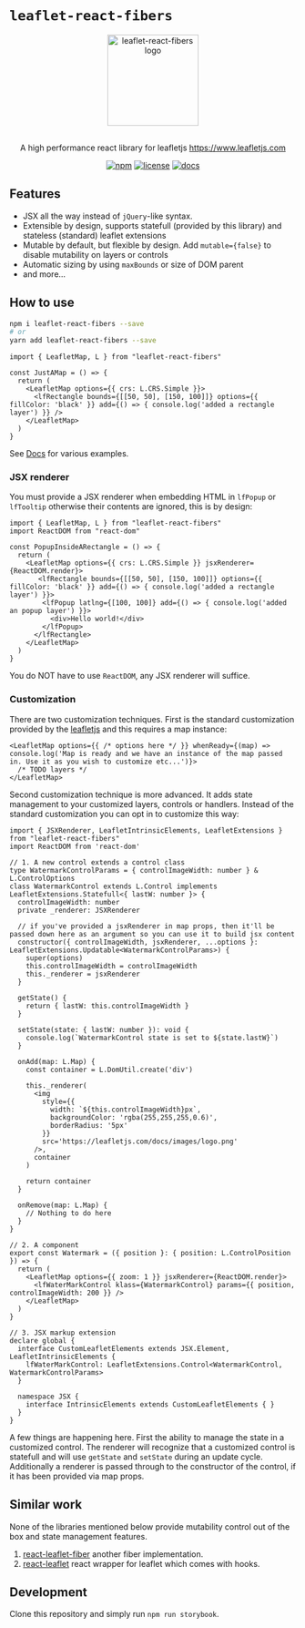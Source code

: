 `leaflet-react-fibers`
=====================

<div align="center">

<img src="/assets/leaflet-react-fibers.png" style="width: 10rem; margin-bottom: 1rem" alt="leaflet-react-fibers logo" />

A high performance react library for leafletjs https://www.leafletjs.com

[![npm](https://img.shields.io/npm/dm/leaflet-react-fibers?label=npm&logo=npm&color=blue)](https://www.npmjs.com/package/leaflet-react-fibers) [![license](https://img.shields.io/npm/l/leaflet-react-fibers?color=blue)](https://github.com/chickencoding123/leaflet-react-fibers/blob/main/LICENSE) [![docs](https://img.shields.io/badge/demo%20and%20docs-blue?label=see&logo=readthedocs)](https://chickencoding123.github.io/leaflet-react-fibers)

</div>

## Features

- JSX all the way instead of `jQuery`-like syntax.
- Extensible by design, supports statefull (provided by this library) and stateless (standard) leaflet extensions
- Mutable by default, but flexible by design. Add `mutable={false}` to disable mutability on layers or controls
- Automatic sizing by using `maxBounds` or size of DOM parent
- and more...

## How to use
```sh
npm i leaflet-react-fibers --save
# or
yarn add leaflet-react-fibers --save
```
```tsx
import { LeafletMap, L } from "leaflet-react-fibers"

const JustAMap = () => {
  return (
    <LeafletMap options={{ crs: L.CRS.Simple }}>
      <lfRectangle bounds={[[50, 50], [150, 100]]} options={{ fillColor: 'black' }} add={() => { console.log('added a rectangle layer') }} />
    </LeafletMap>
  )
}
```
See [Docs](https://chickencoding123.github.io/leaflet-react-fibers) for various examples.

### JSX renderer
You must provide a JSX renderer when embedding HTML in `lfPopup` or `lfTooltip` otherwise their contents are ignored, this is by design:
```tsx
import { LeafletMap, L } from "leaflet-react-fibers"
import ReactDOM from "react-dom"

const PopupInsideARectangle = () => {
  return (
    <LeafletMap options={{ crs: L.CRS.Simple }} jsxRenderer={ReactDOM.render}>
       <lfRectangle bounds={[[50, 50], [150, 100]]} options={{ fillColor: 'black' }} add={() => { console.log('added a rectangle layer') }}>
        <lfPopup latlng={[100, 100]} add={() => { console.log('added an popup layer') }}>
          <div>Hello world!</div>
        </lfPopup>
      </lfRectangle>
    </LeafletMap>
  )
}
```
You do NOT have to use `ReactDOM`, any JSX renderer will suffice. 


### Customization
There are two customization techniques. First is the standard customization provided by the [leafletjs](https://www.leafletjs.com) and this requires a  map instance:
```tsx
<LeafletMap options={{ /* options here */ }} whenReady={(map) => console.log('Map is ready and we have an instance of the map passed in. Use it as you wish to customize etc...')}>
  /* TODO layers */
</LeafletMap>
```

Second customization technique is more advanced. It adds state management to your customized layers, controls or handlers. Instead of the standard customization you can opt in to customize this way:

```tsx
import { JSXRenderer, LeafletIntrinsicElements, LeafletExtensions } from "leaflet-react-fibers"
import ReactDOM from 'react-dom'

// 1. A new control extends a control class
type WatermarkControlParams = { controlImageWidth: number } & L.ControlOptions
class WatermarkControl extends L.Control implements LeafletExtensions.Statefull<{ lastW: number }> {
  controlImageWidth: number
  private _renderer: JSXRenderer

  // if you've provided a jsxRenderer in map props, then it'll be passed down here as an argument so you can use it to build jsx content
  constructor({ controlImageWidth, jsxRenderer, ...options }: LeafletExtensions.Updatable<WatermarkControlParams>) {
    super(options)
    this.controlImageWidth = controlImageWidth
    this._renderer = jsxRenderer
  }

  getState() {
    return { lastW: this.controlImageWidth }
  }

  setState(state: { lastW: number }): void {
    console.log(`WatermarkControl state is set to ${state.lastW}`)
  }

  onAdd(map: L.Map) {
    const container = L.DomUtil.create('div')

    this._renderer(
      <img 
        style={{
          width: `${this.controlImageWidth}px`,
          backgroundColor: 'rgba(255,255,255,0.6)',
          borderRadius: '5px'
        }} 
        src='https://leafletjs.com/docs/images/logo.png' 
      />,
      container
    )

    return container
  }

  onRemove(map: L.Map) {
    // Nothing to do here
  }
}

// 2. A component
export const Watermark = ({ position }: { position: L.ControlPosition }) => {
  return (
    <LeafletMap options={{ zoom: 1 }} jsxRenderer={ReactDOM.render}>
      <lfWaterMarkControl klass={WatermarkControl} params={{ position, controlImageWidth: 200 }} />
    </LeafletMap>
  )
}

// 3. JSX markup extension
declare global {
  interface CustomLeafletElements extends JSX.Element, LeafletIntrinsicElements {
    lfWaterMarkControl: LeafletExtensions.Control<WatermarkControl, WatermarkControlParams>
  }

  namespace JSX {
    interface IntrinsicElements extends CustomLeafletElements { }
  }
}
```
A few things are happening here. First the ability to manage the state in a customized control. The renderer will recognize that a customized control is statefull and will use `getState` and `setState` during an update cycle. Additionally a renderer is passed through to the constructor of the control, if it has been provided via map props. 

## Similar work
None of the libraries mentioned below provide mutability control out of the box and state management features.
1. [react-leaflet-fiber](https://github.com/umar-ahmed/react-leaflet-fiber) another fiber implementation.
2. [react-leaflet](https://github.com/PaulLeCam/react-leaflet) react wrapper for leaflet which comes with hooks.

## Development
Clone this repository and simply run `npm run storybook`.
